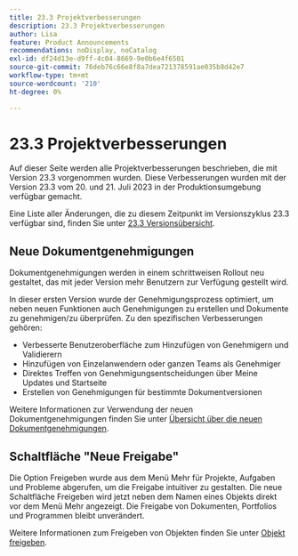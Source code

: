 ```yaml
---
title: 23.3 Projektverbesserungen
description: 23.3 Projektverbesserungen
author: Lisa
feature: Product Announcements
recommendations: noDisplay, noCatalog
exl-id: df24d13e-d9ff-4c04-8669-9e0b6e4f6501
source-git-commit: 76deb76c66e8f8a7dea721378591ae035b8d42e7
workflow-type: tm+mt
source-wordcount: '210'
ht-degree: 0%

---
```


# 23.3 Projektverbesserungen

Auf dieser Seite werden alle Projektverbesserungen beschrieben, die mit Version 23.3 vorgenommen wurden. Diese Verbesserungen wurden mit der Version 23.3 vom 20. und 21. Juli 2023 in der Produktionsumgebung verfügbar gemacht.

Eine Liste aller Änderungen, die zu diesem Zeitpunkt im Versionszyklus 23.3 verfügbar sind, finden Sie unter [23.3 Versionsübersicht](/help/quicksilver/product-announcements/product-releases/23.3-release-activity/23-3-release-overview.md).

## Neue Dokumentgenehmigungen

Dokumentgenehmigungen werden in einem schrittweisen Rollout neu gestaltet, das mit jeder Version mehr Benutzern zur Verfügung gestellt wird.

In dieser ersten Version wurde der Genehmigungsprozess optimiert, um neben neuen Funktionen auch Genehmigungen zu erstellen und Dokumente zu genehmigen/zu überprüfen. Zu den spezifischen Verbesserungen gehören:

* Verbesserte Benutzeroberfläche zum Hinzufügen von Genehmigern und Validierern
* Hinzufügen von Einzelanwendern oder ganzen Teams als Genehmiger
* Direktes Treffen von Genehmigungsentscheidungen über Meine Updates und Startseite
* Erstellen von Genehmigungen für bestimmte Dokumentversionen

Weitere Informationen zur Verwendung der neuen Dokumentgenehmigungen finden Sie unter [Übersicht über die neuen Dokumentgenehmigungen](https://experienceleague.adobe.com/docs/workfront/using/review-and-approve-work/document-reviews-and-approvals/document-approvals-overview.html).

## Schaltfläche &quot;Neue Freigabe&quot;

Die Option Freigeben wurde aus dem Menü Mehr für Projekte, Aufgaben und Probleme abgerufen, um die Freigabe intuitiver zu gestalten. Die neue Schaltfläche Freigeben wird jetzt neben dem Namen eines Objekts direkt vor dem Menü Mehr angezeigt. Die Freigabe von Dokumenten, Portfolios und Programmen bleibt unverändert.

Weitere Informationen zum Freigeben von Objekten finden Sie unter [Objekt freigeben](https://experienceleague.adobe.com/docs/workfront/using/basics/grant-request-object-permissions/share-an-object.html).
